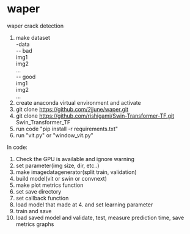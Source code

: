 # waper
waper crack detection
1. make dataset  
-data  
  -- bad  
     img1  
     img2  
     ...  
  -- good  
     img1  
     img2  
     ...
2. create anaconda virtual environment and activate
3. git clone https://github.com/2jjune/waper.git
4. git clone https://github.com/rishigami/Swin-Transformer-TF.git Swin_Transformer_TF     
5. run code "pip install -r requirements.txt"
5. run "vit.py" or "window_vit.py"

In code:
1. Check the GPU is available and ignore warning
2. set parameter(img size, dir, etc..)
3. make imagedatagenerator(split train, validation)
4. build model(vit or swin or convnext)
5. make plot metrics function
6. set save directory
7. set callback function
8. load model that made at 4. and set learning parameter
9. train and save
10. load saved model and validate, test, measure prediction time, save metrics graphs

